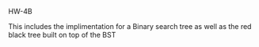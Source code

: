 HW-4B 

This includes the implimentation for a Binary search tree as well as the red black tree built on top of the BST
